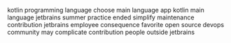 kotlin programming language choose main language app kotlin main language jetbrains summer practice ended simplify maintenance contribution jetbrains employee consequence favorite open source devops community may complicate contribution people outside jetbrains